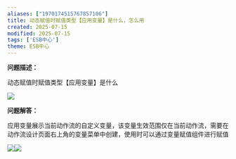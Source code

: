 ```yaml
---
aliases: ["1970174515767857106"]
title: 动态赋值时赋值类型【应用变量】是什么，怎么用
created: 2025-07-15
modified: 2025-07-15
tags: ['ESB中心']
theme: ESB中心
---
```


**问题描述：**

动态赋值时赋值类型【应用变量】是什么

![](a32c2ca315bdc5d946e0ca2439cea86d.jpg)

**问题解答：**

应用变量展示当前动作流的自定义变量，该变量生效范围仅在当前动作流，需要在动作流设计页面右上角的变量菜单中创建，使用时可以通过变量赋值组件进行赋值

![](0f99fa44b0de4b6fc74ab1deffd62506.jpg)![](6428463872adb2c4a2cb3e7253d2ee12.jpg)